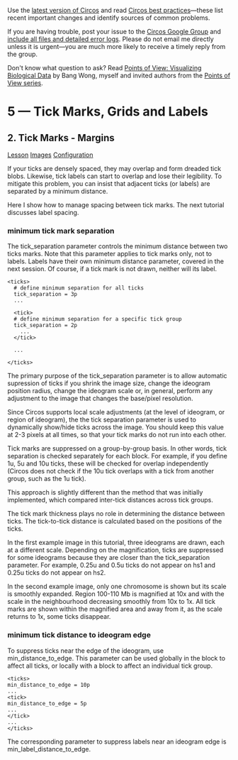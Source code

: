 Use the [latest version of Circos](/software/download/circos/) and read
[Circos best
practices](/documentation/tutorials/reference/best_practices/)—these list
recent important changes and identify sources of common problems.

If you are having trouble, post your issue to the [Circos Google
Group](https://groups.google.com/group/circos-data-visualization) and [include
all files and detailed error logs](/support/support/). Please do not email me
directly unless it is urgent—you are much more likely to receive a timely
reply from the group.

Don't know what question to ask? Read [Points of View: Visualizing Biological
Data](https://www.nature.com/nmeth/journal/v9/n12/full/nmeth.2258.html) by
Bang Wong, myself and invited authors from the [Points of View
series](https://mk.bcgsc.ca/pointsofview).

# 5 — Tick Marks, Grids and Labels

## 2\. Tick Marks - Margins

[Lesson](/documentation/tutorials/ticks_and_labels/margins/lesson)
[Images](/documentation/tutorials/ticks_and_labels/margins/images)
[Configuration](/documentation/tutorials/ticks_and_labels/margins/configuration)

If your ticks are densely spaced, they may overlap and form dreaded tick
blobs. Likewise, tick labels can start to overlap and lose their legibility.
To mitigate this problem, you can insist that adjacent ticks (or labels) are
separated by a minimum distance.

Here I show how to manage spacing between tick marks. The next tutorial
discusses label spacing.

### minimum tick mark separation

The tick_separation parameter controls the minimum distance between two ticks
marks. Note that this parameter applies to tick marks only, not to labels.
Labels have their own minimum distance parameter, covered in the next session.
Of course, if a tick mark is not drawn, neither will its label.

    
    
    <ticks>
      # define minimum separation for all ticks
      tick_separation = 3p
      ...
    
      <tick>
      # define minimum separation for a specific tick group
      tick_separation = 2p
        ...
      </tick>
    
      ...
    
    </ticks>
    

The primary purpose of the tick_separation parameter is to allow automatic
supression of ticks if you shrink the image size, change the ideogram position
radius, change the ideogram scale or, in general, perform any adjustment to
the image that changes the base/pixel resolution.

Since Circos supports local scale adjustments (at the level of ideogram, or
region of ideogram), the the tick separation parameter is used to dynamically
show/hide ticks across the image. You should keep this value at 2-3 pixels at
all times, so that your tick marks do not run into each other.

Tick marks are suppressed on a group-by-group basis. In other words, tick
separation is checked separately for each <tick> block. For example, if you
define 1u, 5u and 10u ticks, these will be checked for overlap independently
(Circos does not check if the 10u tick overlaps with a tick from another
group, such as the 1u tick).

This approach is slightly different than the method that was initially
implemented, which compared inter-tick distances across tick groups.

The tick mark thickness plays no role in determining the distance between
ticks. The tick-to-tick distance is calculated based on the positions of the
ticks.

In the first example image in this tutorial, three ideograms are drawn, each
at a different scale. Depending on the magnification, ticks are suppressed for
some ideograms because they are closer than the tick_separation parameter. For
example, 0.25u and 0.5u ticks do not appear on hs1 and 0.25u ticks do not
appear on hs2.

In the second example image, only one chromosome is shown but its scale is
smoothly expanded. Region 100-110 Mb is magnified at 10x and with the scale in
the neighbourhood decreasing smoothly from 10x to 1x. All tick marks are shown
within the magnified area and away from it, as the scale returns to 1x, some
ticks disappear.

### minimum tick distance to ideogram edge

To suppress ticks near the edge of the ideogram, use min_distance_to_edge.
This parameter can be used globally in the <ticks> block to affect all ticks,
or locally with a <tick> block to affect an individual tick group.

    
    
    <ticks>
    min_distance_to_edge = 10p
    ...
    <tick>
    min_distance_to_edge = 5p
    ...
    </tick>
    ...
    </ticks>
    

The corresponding parameter to suppress labels near an ideogram edge is
min_label_distance_to_edge.

